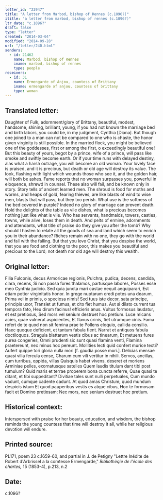 ```yaml
---
letter_id: "23947"
title: "A letter from Marbod, bishop of Rennes (c.1096?)"
ititle: "a letter from marbod, bishop of rennes (c.1096?)"
ltr_date: "c.1096?"
draft: false
type: "letter"
created: "2014-03-04"
modified: "2014-09-28"
url: "/letter/240.html"
senders:
  - id: 21462
    name: Marbod, bishop of Rennes
    iname: marbod, bishop of rennes
    type: people
receivers:
  - id: 31
    name: Ermengarde of Anjou, countess of Brittany
    iname: ermengarde of anjou, countess of brittany
    type: woman
---
```

<h2> Translated letter:</h2>Daughter of Fulk, adornment/glory of Brittany,
beautiful, modest, handsome, shining, brilliant, young,
if you had not known the marriage bed and birth labors,
you could be, in my judgment, Cynthia [Diana].
But though one joined to a man can not be compared to one who is chaste,
the honor given virginity is still possible.
In the married flock, you might be believed one of the goddesses,
first or among the first, o exceedingly beautiful one!
But this beauty of yours, begot by a prince, wife of a prince,
will pass like smoke and swiftly become earth.
Or if your time runs with delayed destiny,
alas what a harsh outrage, you will become an old woman.
Your lovely face is praised, and it is precious,
but death or old age will destroy its value.
The look, flashing with light which wounds those who see it,
and the golden hair, will both be ashes.
Fame reports that no woman surpasses you,
powerful in eloquence, shrewd in counsel.
These also will fail, and be known only in story.
Story tells of ancient learned men.
The shroud is food for moths and worms,
and heaps of gold, fearing thieves,
are like blasts of wind to wise men,
blasts that will pass, but they too perish.
What use is the softness of the bed covered in purple?
Indeed no glory of marriage can prevent death.
Hold the delights of the table as vile dishes,
what is precious becomes nothing just like what is vile.
Who has servants, handmaids, towers, castles, towns,
while alive, loses them in death.
And pelts of ermine, adornments and attendants,
what title of praise do they give you after the tomb?
Why should I hasten to relate all the goods of sea and land
which seem to enrich you in their abundance?
Riches remain with no one,
they go with the world and fall with the falling.
But that you love Christ, that you despise the world,
that you are food and clothing to the poor,
this makes you beautiful and precious to the Lord;
not death nor old age will destroy this wealth.
<h2 class="mt-4"> Original letter:</h2>Filia Fulconis, decus Armoricae regionis,
   Pulchra, pudica, decens, candida, clara, recens,
Si non passa fores thalamos, partusque labores,
   Posses esse meo Cynthia judicio.
Sed quia juncta mari castae nequit aequiparari,
   Est etiam potior virginitatis honor.
In grege nuptarum credi potes una dearum,
   Prima vel in primis, o speciosa nimis!
Sed tuus iste decor, sata principe, principis uxor,
   Transiet ut fumus, et cito fiet humus.
Aut si dilato current tua tempora fato,
   Heu dirum facinus! efficieris anus.
Vultus formosus laudatur, et est pretiosus,
   Sed mors vel senium destruet hoc pretium.
Luce micans acies, quae vulnerat aspicientes,
   Et flavus crinis, fiet utrumque cinis.
Fama refert de te quod non sit femina prae te
   Pollens eloquio, callida consilio.
Haec quoque deficient, et tantum fabula fient.
   Narrat et antiquos fabula doctiloquos.
Stragula blattarum vestis cibus ac tinearum,
   Et metuens fures aurea congeries,
Omni prudenti sic sunt quasi flamina venti,
   Flamina praetereunt, nec minus hoc pereunt.
Mollities lecti quid confert murice tecti?
   Aufert quippe tori gloria nulla mori [f. gaudia posse mori.].
Delicias mensae quasi vilia fercula cense,
   Charum cum vili vertitur in nihili.
Servos, ancillas, cum turribus, oppida, villas
   Quisquis habet vivens, deseret et moriens
Arminiae pelles, exornatusque satelles
   Quem laudis titulum dant tibi post tumulum?
Quid maris et terrae properem bona cuncta referre,
   Quae quasi te ditant, et tibi suppeditant?
Divitiae tales sunt nulli perpetuales,
   Cum mundo vadunt, cumque cadente cadunt.
At quod amas Christum, quod mundum despicis istum
   Et quod pauperibus vestis es atque cibus,
Hoc te formosam facit et Domino pretiosam;
   Nec mors, nec senium destruet hoc pretium.
<h2 class="mt-4"> Historical context:</h2>Interspersed with praise for her beauty, education, and wisdom,  the bishop reminds the young countess that time will destroy it all, while her religious devotion will endure.
<h2 class="mt-4"> Printed source:</h2><p>PL171, poem 23 c.1659-60, and partial in J. de Petigny "Lettre Inédite de Robert d'Arbrissel a la comtesse Ermengarde," <em>Bibliothèqie de l'école des chartes,</em> 15 (1853-4), p.213, n.2</p><h2 class="mt-4"> Date:</h2>c.1096?